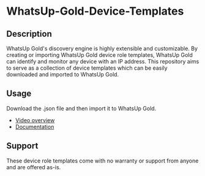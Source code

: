 # WhatsUp-Gold-Device-Templates
## Description
WhatsUp Gold's discovery engine is highly extensible and customizable. By creating or importing WhatsUp Gold device role templates, WhatsUp Gold can identify and monitor any device with an IP address. This repository aims to serve as a collection of device templates which can be easily downloaded and imported to WhatsUp Gold.

## Usage
Download the .json file and then import it to WhatsUp Gold.

  * [Video overview](https://www.youtube.com/watch?v=SmRaumfw_Hs)
  * [Documentation](https://docs.progress.com/bundle/whatsupgold-user-help-23-1/page/Importing-and-Exporting-Roles.html)

## Support
These device role templates come with no warranty or support from anyone and are offered as-is.

